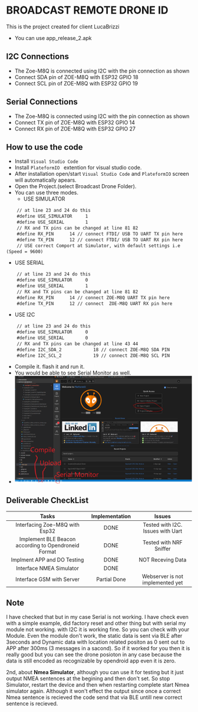 # BROADCAST REMOTE DRONE ID
This is the project created for client LucaBrizzi
* You can use app_release_2.apk

## I2C Connections
* The Zoe-M8Q is connected using I2C with the pin connection as shown
* Connect SDA pin of ZOE-M8Q with ESP32 GPIO 18
* Connect SCL pin of ZOE-M8Q with ESP32 GPIO 19


## Serial Connections
* The Zoe-M8Q is connected using I2C with the pin connection as shown
* Connect TX pin of ZOE-M8Q with ESP32 GPIO 14
* Connect RX pin of ZOE-M8Q with ESP32 GPIO 27




## How to use the code
* Install  `Visual Studio Code`
* Install `PlateformIO ` extention for visual studio code.
* After installation open/start  `Visual Studio Code` and `PlateformIO` screen will automatically apears.
* Open the Project.(select Broadcast Drone Folder).
* You can use three modes. 
  * USE SIMULATOR   


```
    // at line 23 and 24 do this
    #define USE_SIMULATOR     1
    #define USE_SERIAL        1
    // RX and TX pins can be changed at line 81 82
    #define RX_PIN      14 // connect FTDI/ USB TO UART TX pin here
    #define TX_PIN      12 // connect FTDI/ USB TO UART RX pin here
    // USE correct Comport at Simulator, with default settings i.e (Speed = 9600)
```

  * USE SERIAL


```
    // at line 23 and 24 do this
    #define USE_SIMULATOR     0
    #define USE_SERIAL        1
    // RX and TX pins can be changed at line 81 82
    #define RX_PIN      14 // connect ZOE-M8Q UART TX pin here
    #define TX_PIN      12 // connect  ZOE-M8Q UART RX pin here
```
  * USE I2C


```
    // at line 23 and 24 do this
    #define USE_SIMULATOR     0
    #define USE_SERIAL        0
    // RX and TX pins can be changed at line 43 44
    #define I2C_SDA_2            18 // connect ZOE-M8Q SDA PIN
    #define I2C_SCL_2            19 // connect ZOE-M8Q SCL PIN
```
* Compile it. flash it and run it. 
* You would be able to see Serial Monitor as well.
* ![](/Images/Image1.png)

 
## Deliverable CheckList
|                         Tasks                        | Implementation |               Issues              |
|:----------------------------------------------------:|:--------------:|:---------------------------------:|
|            Interfacing Zoe-M8Q with Esp32            |      DONE      | Tested with I2C. Issues with Uart |
| Implement BLE Beacon according to Opendroneid Format |      DONE      |      Tested with NRF Sniffer      |
|              Implment APP and DO Testing             |      DONE      |         NOT Receving Data         |
|               Interface  NMEA Simulator              |      DONE      |                                   |
|               Interface GSM with Server              |  Partial Done  |  Webserver is not implemented yet |

## Note
I have checked that but in my case Serial is not working. I have check even with a simple example, did factory reset and other thing but with serial my module not working. with I2C it is working fine. So you can check with your Module. Even the module don't work, the static data is sent via BLE after 3seconds and Dynamic data with location related positon as 0 sent out to APP after 300ms (3 messages in a sacond). So if it worked for you then it is really good but you can see the drone posioton in any case because the data is still encoded as recognizable by opendroid app even it is zero.

2nd, about **Nmea Simulator**, although you can use it for testing but it just output NMEA sentences at the begining and then don't set. So stop Simulator, restart the device and then when restarting complete start Nmea simulator again. Although it won't effect the output since once a correct Nmea sentence is recieved the code send that via BLE untill new correct sentence is recieved.